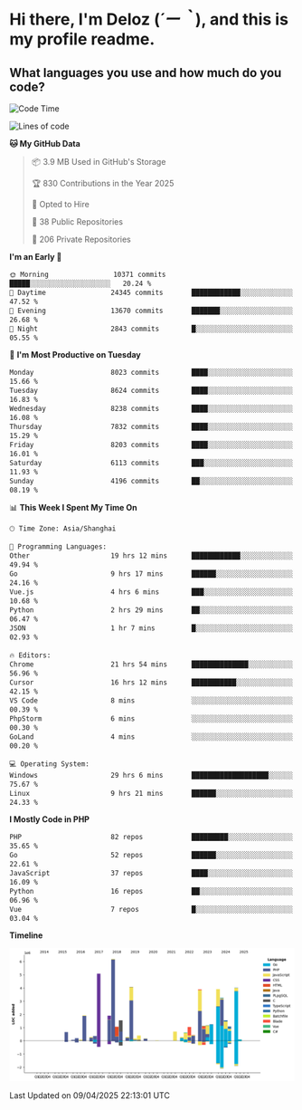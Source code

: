 # **Hi there, I'm Deloz (*´ー｀*), and this is my profile readme.**

## **What languages you use and how much do you code?**

<!--START_SECTION:waka-->
![Code Time](http://img.shields.io/badge/Code%20Time-6%2C094%20hrs%2044%20mins-blue)

![Lines of code](https://img.shields.io/badge/From%20Hello%20World%20I%27ve%20Written-48.8%20million%20lines%20of%20code-blue)

**🐱 My GitHub Data** 

> 📦 3.9 MB Used in GitHub's Storage 
 > 
> 🏆 830 Contributions in the Year 2025
 > 
> 💼 Opted to Hire
 > 
> 📜 38 Public Repositories 
 > 
> 🔑 206 Private Repositories 
 > 
**I'm an Early 🐤** 

```text
🌞 Morning                10371 commits       █████░░░░░░░░░░░░░░░░░░░░   20.24 % 
🌆 Daytime                24345 commits       ████████████░░░░░░░░░░░░░   47.52 % 
🌃 Evening                13670 commits       ███████░░░░░░░░░░░░░░░░░░   26.68 % 
🌙 Night                  2843 commits        █░░░░░░░░░░░░░░░░░░░░░░░░   05.55 % 
```
📅 **I'm Most Productive on Tuesday** 

```text
Monday                   8023 commits        ████░░░░░░░░░░░░░░░░░░░░░   15.66 % 
Tuesday                  8624 commits        ████░░░░░░░░░░░░░░░░░░░░░   16.83 % 
Wednesday                8238 commits        ████░░░░░░░░░░░░░░░░░░░░░   16.08 % 
Thursday                 7832 commits        ████░░░░░░░░░░░░░░░░░░░░░   15.29 % 
Friday                   8203 commits        ████░░░░░░░░░░░░░░░░░░░░░   16.01 % 
Saturday                 6113 commits        ███░░░░░░░░░░░░░░░░░░░░░░   11.93 % 
Sunday                   4196 commits        ██░░░░░░░░░░░░░░░░░░░░░░░   08.19 % 
```


📊 **This Week I Spent My Time On** 

```text
🕑︎ Time Zone: Asia/Shanghai

💬 Programming Languages: 
Other                    19 hrs 12 mins      ████████████░░░░░░░░░░░░░   49.94 % 
Go                       9 hrs 17 mins       ██████░░░░░░░░░░░░░░░░░░░   24.16 % 
Vue.js                   4 hrs 6 mins        ███░░░░░░░░░░░░░░░░░░░░░░   10.68 % 
Python                   2 hrs 29 mins       ██░░░░░░░░░░░░░░░░░░░░░░░   06.47 % 
JSON                     1 hr 7 mins         █░░░░░░░░░░░░░░░░░░░░░░░░   02.93 % 

🔥 Editors: 
Chrome                   21 hrs 54 mins      ██████████████░░░░░░░░░░░   56.96 % 
Cursor                   16 hrs 12 mins      ███████████░░░░░░░░░░░░░░   42.15 % 
VS Code                  8 mins              ░░░░░░░░░░░░░░░░░░░░░░░░░   00.39 % 
PhpStorm                 6 mins              ░░░░░░░░░░░░░░░░░░░░░░░░░   00.30 % 
GoLand                   4 mins              ░░░░░░░░░░░░░░░░░░░░░░░░░   00.20 % 

💻 Operating System: 
Windows                  29 hrs 6 mins       ███████████████████░░░░░░   75.67 % 
Linux                    9 hrs 21 mins       ██████░░░░░░░░░░░░░░░░░░░   24.33 % 
```

**I Mostly Code in PHP** 

```text
PHP                      82 repos            █████████░░░░░░░░░░░░░░░░   35.65 % 
Go                       52 repos            ██████░░░░░░░░░░░░░░░░░░░   22.61 % 
JavaScript               37 repos            ████░░░░░░░░░░░░░░░░░░░░░   16.09 % 
Python                   16 repos            ██░░░░░░░░░░░░░░░░░░░░░░░   06.96 % 
Vue                      7 repos             █░░░░░░░░░░░░░░░░░░░░░░░░   03.04 % 
```



**Timeline**

![Lines of Code chart](https://raw.githubusercontent.com/deloz/deloz/main/assets/bar_graph.png)


 Last Updated on 09/04/2025 22:13:01 UTC
<!--END_SECTION:waka-->
